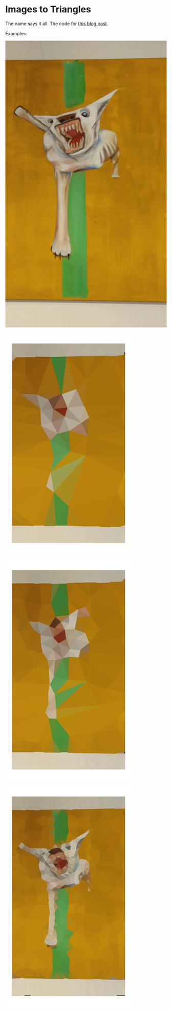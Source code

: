 # Images to Triangles

The name says it all. The code for [this blog post](http://www.degeneratestate.org/posts/2017/May/24/images-to-triangles/).

Examples:

![original](BTD.jpg)

![50 points](BTD_triangle_50_points.jpg)

![100 points](BTD_triangle_100_points.jpg)

![500 points](BTD_triangle_500_points.jpg)
